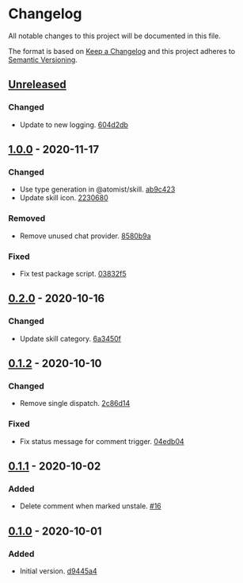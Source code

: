 # Changelog

All notable changes to this project will be documented in this file.

The format is based on [Keep a Changelog](http://keepachangelog.com/)
and this project adheres to [Semantic Versioning](http://semver.org/).

## [Unreleased](https://github.com/atomist-skills/github-stale-issue-skill/compare/1.0.0...HEAD)

### Changed

-   Update to new logging. [604d2db](https://github.com/atomist-skills/github-stale-issue-skill/commit/604d2db15bd99a7265f4b28a74d05af394f4bc2d)

## [1.0.0](https://github.com/atomist-skills/github-stale-issue-skill/compare/0.2.0...1.0.0) - 2020-11-17

### Changed

-   Use type generation in @atomist/skill. [ab9c423](https://github.com/atomist-skills/github-stale-issue-skill/commit/ab9c423e8c797704e3d4a88e6dddf8e2e1f498a9)
-   Update skill icon. [2230680](https://github.com/atomist-skills/github-stale-issue-skill/commit/2230680d3bc5cd684a640a8f16ead383b2367b42)

### Removed

-   Remove unused chat provider. [8580b9a](https://github.com/atomist-skills/github-stale-issue-skill/commit/8580b9a53d736216dd9d3ca8f7a919962f40d348)

### Fixed

-   Fix test package script. [03832f5](https://github.com/atomist-skills/github-stale-issue-skill/commit/03832f5710e58fe5fb6c1e67757074e0a708c2e9)

## [0.2.0](https://github.com/atomist-skills/github-stale-issue-skill/compare/0.1.2...0.2.0) - 2020-10-16

### Changed

-   Update skill category. [6a3450f](https://github.com/atomist-skills/github-stale-issue-skill/commit/6a3450f142b5bf69c54d0829e6d504a63c724379)

## [0.1.2](https://github.com/atomist-skills/github-stale-issue-skill/compare/0.1.1...0.1.2) - 2020-10-10

### Changed

-   Remove single dispatch. [2c86d14](https://github.com/atomist-skills/github-stale-issue-skill/commit/2c86d1440c8a1b3d2f750892cd6839dc2535020b)

### Fixed

-   Fix status message for comment trigger. [04edb04](https://github.com/atomist-skills/github-stale-issue-skill/commit/04edb04f55f4b7ca0376a859f9b2c06457b86629)

## [0.1.1](https://github.com/atomist-skills/github-stale-issue-skill/compare/0.1.0...0.1.1) - 2020-10-02

### Added

-   Delete comment when marked unstale. [#16](https://github.com/atomist-skills/github-stale-issue-skill/issues/16)

## [0.1.0](https://github.com/atomist-skills/github-stale-issue-skill/tree/0.1.0) - 2020-10-01

### Added

-   Initial version. [d9445a4](https://github.com/atomist-skills/github-stale-issue-skill/commit/d9445a4e71d782c90be2e981e11fbe5af09c5937)
